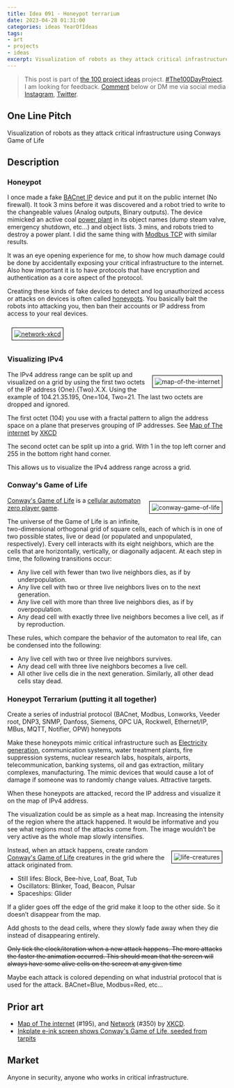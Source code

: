 ```yaml
---
title: Idea 091 - Honeypot terrarium
date: 2023-04-28 01:31:00
categories: ideas YearOfIdeas
tags: 
- art
- projects
- ideas
excerpt: Visualization of robots as they attack critical infrastructure using Conways Game of Life
---
```


> This post is part of [the 100 project ideas](https://blog.abluestar.com/projects/2023-100-ideas/) project. [#The100DayProject](https://www.the100dayproject.org/). I am looking for feedback. <a href='#utterances-comments'>Comment</a> below or DM me via social media <a href="https://instagram.com/funvill" rel="nofollow noopener noreferrer"><i class="fab fa-fw fa-instagram" aria-hidden="true"></i><span class="label">Instagram</span></a>, <a href="https://twitter.com/funvill" rel="nofollow noopener noreferrer"><i class="fab fa-fw fa-twitter" aria-hidden="true"></i><span class="label">Twitter</span></a>.

## One Line Pitch

Visualization of robots as they attack critical infrastructure using Conways Game of Life

## Description

### Honeypot

I once made a fake [BACnet IP](https://en.wikipedia.org/wiki/BACnet) device and put it on the public internet (No firewall). It took 3 mins before it was discovered and a robot tried to write to the changeable values (Analog outputs, Binary outputs). The device mimicked an active coal [power plant](https://en.wikipedia.org/wiki/Power_station) in its object names (dump steam valve, emergency shutdown, etc…) and object lists. 3 mins, and robots tried to destroy a power plant. I did the same thing with [Modbus TCP](https://en.wikipedia.org/wiki/Modbus) with similar results.

It was an eye opening experience for me, to show how much damage could be done by accidentally exposing your critical infrastructure to the internet. Also how important it is to have protocols that have encryption and authentication as a core aspect of the protocol.

Creating these kinds of fake devices to detect and log unauthorized access or attacks on devices is often called [honeypots](https://en.wikipedia.org/wiki/Honeypot_(computing)). You basically bait the robots into attacking you, then ban their accounts or IP address from access to your real devices.

<a href='https://xkcd.com/350/'><img src='\public\uploads\2023\network-xkcd.png' alt='network-xkcd' title='network-xkcd' style="float: center; margin: 10px; border: 1px solid black; padding: 5px"></a>

### Visualizing IPv4

<a href='https://xkcd.com/195/'><img src='\public\uploads\2023\map-of-the-internet.png' alt='map-of-the-internet' title='map-of-the-internet' style="float: right; max-width: 400px; margin: 10px; border: 1px solid black; padding: 5px"></a>The IPv4 address range can be split up and visualized on a grid by using the first two octets of the IP address {One}.{Two}.X.X. Using the example of 104.21.35.195, One=104, Two=21. The last two octets are dropped and ignored.

The first octet (104) you use with a fractal pattern to align the address space on a plane that preserves grouping of IP addresses. See [Map of The internet](https://xkcd.com/195/) by [XKCD](https://xkcd.com/)

The second octet can be split up into a grid. With 1 in the top left corner and 255 in the bottom right hand corner.

This allows us to visualize the IPv4 address range across a grid.

### Conway's Game of Life

<img src='\public\uploads\2023\conway-game-of-life.gif' alt='conway-game-of-life' title='conway-game-of-life' style="float: right; max-width: 400px; margin: 10px; border: 1px solid black; padding: 5px">[Conway's Game of Life](https://en.wikipedia.org/wiki/Conway%27s_Game_of_Life) is a [cellular automaton](https://en.wikipedia.org/wiki/Cellular_automaton) [zero player game](https://en.wikipedia.org/wiki/Zero-player_game).

The universe of the Game of Life is an infinite, two-dimensional orthogonal grid of square cells, each of which is in one of two possible states, live or dead (or populated and unpopulated, respectively). Every cell interacts with its eight neighbors, which are the cells that are horizontally, vertically, or diagonally adjacent. At each step in time, the following transitions occur:

- Any live cell with fewer than two live neighbors dies, as if by underpopulation.
- Any live cell with two or three live neighbors lives on to the next generation.
- Any live cell with more than three live neighbors dies, as if by overpopulation.
- Any dead cell with exactly three live neighbors becomes a live cell, as if by reproduction.

These rules, which compare the behavior of the automaton to real life, can be condensed into the following:

- Any live cell with two or three live neighbors survives.
- Any dead cell with three live neighbors becomes a live cell.
- All other live cells die in the next generation. Similarly, all other dead cells stay dead.

### Honeypot Terrarium (putting it all together)

Create a series of industrial protocol (BACnet, Modbus, Lonworks, Veeder root, DNP3, SNMP, Danfoss, Siemens, OPC UA, Rockwell, Ethernet/IP, MBus, MQTT, Notifier, OPW) honeypots

Make these honeypots mimic critical infrastructure such as [Electricity generation](https://en.wikipedia.org/wiki/Electricity_generation), communication systems, water treatment plants, fire suppression systems, nuclear research labs, hospitals, airports, telecommunication, banking systems, oil and gas extraction, military complexes, manufacturing. The mimic devices that would cause a lot of damage if someone was to randomly change values. Attractive targets.

When these honeypots are attacked, record the IP address and visualize it on the map of IPv4 address.

The visualization could be as simple as a heat map. Increasing the intensity of the region where the attack happened. It would be informative and you see what regions most of the attacks come from. The image wouldn’t be very active as the whole map slowly intensifies.

<img src='\public\uploads\2023\life-creatures.png' alt='life-creatures' title='life-creatures' style="float: right; max-width: 400px; margin: 10px; border: 1px solid black; padding: 5px">Instead, when an attack happens, create random [Conway's Game of Life](https://en.wikipedia.org/wiki/Conway%27s_Game_of_Life) creatures in the grid where the attack originated from.

- Still lifes: Block, Bee-hive, Loaf, Boat, Tub
- Oscillators: Blinker, Toad, Beacon, Pulsar
- Spaceships: Glider

If a glider goes off the edge of the grid make it loop to the other side. So it doesn’t disappear from the map.

Add ghosts to the dead cells, where they slowly fade away when they die instead of disappearing entirely.

~~Only tick the clock/iteration when a new attack happens. The more attacks the faster the animation occurred. This should mean that the screen will always have some alive cells on the screen at any given time~~

Maybe each attack is colored depending on what industrial protocol that is used for the attack. BACnet=Blue, Modbus=Red, etc…

## Prior art

- [Map of The internet](https://xkcd.com/195/) (#195), and [Network](https://xkcd.com/350/) (#350) by [XKCD](https://xkcd.com/).
- [Inkplate e-ink screen shows Conway's Game of Life, seeded from tarpits](https://brettiverse.com/notice/APuMbqYB5HfTW8mtMG)

## Market

Anyone in security, anyone who works in critical infrastructure.
